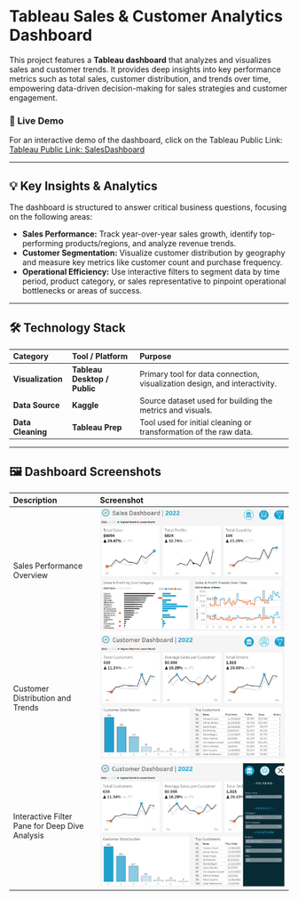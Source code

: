 # Tableau Sales & Customer Analytics Dashboard

This project features a **Tableau dashboard** that analyzes and visualizes sales and customer trends. It provides deep insights into key performance metrics such as total sales, customer distribution, and trends over time, empowering data-driven decision-making for sales strategies and customer engagement.

### 🔗 Live Demo

For an interactive demo of the dashboard, click on the Tableau Public Link:
[Tableau Public Link: SalesDashboard](https://public.tableau.com/app/profile/alvan.dmello/viz/SalesDashboard_17417600110080/SalesDashboard)

---

## 💡 Key Insights & Analytics

The dashboard is structured to answer critical business questions, focusing on the following areas:

* **Sales Performance:** Track year-over-year sales growth, identify top-performing products/regions, and analyze revenue trends.
* **Customer Segmentation:** Visualize customer distribution by geography and measure key metrics like customer count and purchase frequency.
* **Operational Efficiency:** Use interactive filters to segment data by time period, product category, or sales representative to pinpoint operational bottlenecks or areas of success.

---

## 🛠️ Technology Stack

| Category | Tool / Platform | Purpose |
| :--- | :--- | :--- |
| **Visualization** | **Tableau Desktop / Public** | Primary tool for data connection, visualization design, and interactivity. |
| **Data Source** | **Kaggle** | Source dataset used for building the metrics and visuals. |
| **Data Cleaning** | **Tableau Prep** | Tool used for initial cleaning or transformation of the raw data. |

---

## 🖼️ Dashboard Screenshots

| Description | Screenshot |
| :--- | :--- |
|  Sales Performance Overview | ![Screenshot 1](Sales_Dashboard.png) |
|  Customer Distribution and Trends | ![Screenshot 2](Customer_Dashboard.png) |
|  Interactive Filter Pane for Deep Dive Analysis | ![Screenshot 3](Filters.png) |







